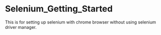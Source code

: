 # Selenium_Getting_Started
This is for setting up selenium with chrome browser without using selenium driver manager.
